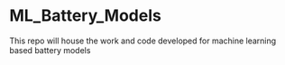 # ML_Battery_Models
This repo will house the work and code developed for machine learning based battery models
